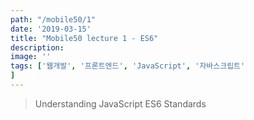 ```yaml
---
path: "/mobile50/1"
date: '2019-03-15'
title: "Mobile50 lecture 1 - ES6"
description: 
image: ''
tags: ['웹개발', '프론트엔드', 'JavaScript', '자바스크립트'
]
---
```

> Understanding JavaScript ES6 Standards